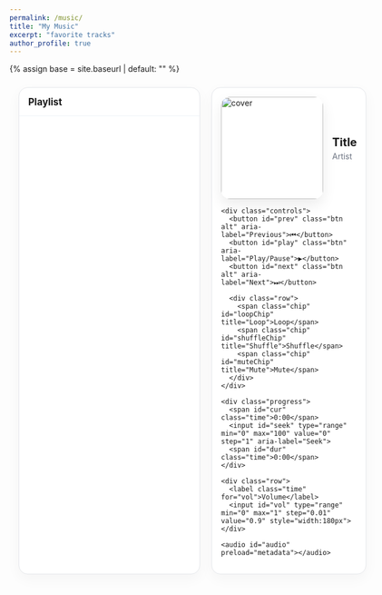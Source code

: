 ```yaml
---
permalink: /music/
title: "My Music"
excerpt: "favorite tracks"
author_profile: true
---
```


{% assign base = site.baseurl | default: "" %}

<style>
  /* Container */
  .music-wrap{
    max-width: 980px; margin: 1.5rem auto; padding: 0 1rem;
    display:grid; grid-template-columns: 320px 1fr; gap: 1.25rem;
  }
  @media (max-width: 900px){ .music-wrap{ grid-template-columns: 1fr; } }

  /* Playlist panel */
  .playlist{
    background: #fff; border:1px solid #e5e7eb; border-radius: 1rem;
    overflow: hidden; display:flex; flex-direction: column;
    box-shadow: 0 8px 24px rgba(0,0,0,.04);
  }
  .playlist h3{ margin:0; padding:.9rem 1rem; border-bottom:1px solid #eef2f7; font-size:1.05rem }
  .playlist ul{ list-style:none; margin:0; padding:0; max-height: 520px; overflow:auto }
  .playlist li{
    display:flex; gap:.75rem; align-items:center; padding:.6rem .8rem; cursor:pointer;
    transition: background .15s ease;
  }
  .playlist li:hover{ background:#f9fafb }
  .playlist li.active{ background:#eef6ff }
  .mini-cover{ width:44px; height:44px; border-radius:.5rem; object-fit:cover; flex:0 0 auto }
  .meta{ display:flex; flex-direction:column; line-height:1.2 }
  .title{ font-weight:600; font-size:.95rem }
  .artist{ color:#6b7280; font-size:.85rem }

  /* Player card */
  .player{
    background:#fff; border:1px solid #e5e7eb; border-radius:1rem; padding:1rem;
    box-shadow: 0 8px 24px rgba(0,0,0,.04);
  }
  .hero{ display:flex; gap:1rem; align-items:center; }
  .cover{
    width:180px; height:180px; border-radius:1rem; object-fit:cover; box-shadow:0 10px 24px rgba(0,0,0,.08);
  }
  .now{ display:flex; flex-direction:column; gap:.25rem }
  .now .t{ font-size:1.25rem; font-weight:700 }
  .now .a{ color:#6b7280 }

  .controls{ display:flex; align-items:center; gap:.6rem; margin-top:1rem; flex-wrap:wrap }
  .btn{
    border:none; background:#111827; color:#fff; padding:.55rem .8rem; border-radius:.65rem; cursor:pointer;
  }
  .btn.alt{ background:#374151 }
  .btn.ghost{ background:#f3f4f6; color:#111827 }
  .btn:disabled{ opacity:.6; cursor:not-allowed }

  .progress{ display:flex; align-items:center; gap:.5rem; margin-top:.75rem }
  .time{ font-variant-numeric: tabular-nums; font-size:.85rem; color:#6b7280 }
  input[type="range"]{
    width:100%; accent-color:#111827;
  }

  .row{ display:flex; gap:1rem; align-items:center; margin-top:.5rem; flex-wrap:wrap }
  .chip{ font-size:.85rem; background:#f3f4f6; padding:.3rem .55rem; border-radius:.5rem; cursor:pointer; }
  .chip.active{ background:#111827; color:#fff }

  .hint{ color:#6b7280; font-size:.85rem; margin-top:.5rem }
</style>

<div class="music-wrap">
  <!-- Playlist -->
  <div class="playlist">
    <h3>Playlist</h3>
    <ul id="playlist"></ul>
  </div>

  <!-- Player -->
  <div class="player">
    <div class="hero">
      <img id="cover" class="cover" src="{{ base }}/assets/music/covers/default.jpg" alt="cover">
      <div class="now">
        <div id="nowTitle" class="t">Title</div>
        <div id="nowArtist" class="a">Artist</div>
      </div>
    </div>

    <div class="controls">
      <button id="prev" class="btn alt" aria-label="Previous">⏮</button>
      <button id="play" class="btn" aria-label="Play/Pause">▶️</button>
      <button id="next" class="btn alt" aria-label="Next">⏭</button>

      <div class="row">
        <span class="chip" id="loopChip" title="Loop">Loop</span>
        <span class="chip" id="shuffleChip" title="Shuffle">Shuffle</span>
        <span class="chip" id="muteChip" title="Mute">Mute</span>
      </div>
    </div>

    <div class="progress">
      <span id="cur" class="time">0:00</span>
      <input id="seek" type="range" min="0" max="100" value="0" step="1" aria-label="Seek">
      <span id="dur" class="time">0:00</span>
    </div>

    <div class="row">
      <label class="time" for="vol">Volume</label>
      <input id="vol" type="range" min="0" max="1" step="0.01" value="0.9" style="width:180px">
    </div>

    <audio id="audio" preload="metadata"></audio>
  </div>
</div>

<script>
  // ======== 配置：在这里列出你的歌单 ========
  // 把音频放到 assets/music/audio/；封面放到 assets/music/covers/
  // 支持 mp3/ogg/flac(浏览器支持取决于编码)
  const base = "{{ base }}";
  const tracks = [
    {
      title: "Starry Night",
      artist: "Lofi Artist",
      src: base + "/assets/music/audio/starry-night.mp3",
      cover: base + "/assets/music/covers/starry-night.jpg"
    },
    {
      title: "Autumn Walk",
      artist: "Chillhop",
      src: base + "/assets/music/audio/autumn-walk.mp3",
      cover: base + "/assets/music/covers/autumn-walk.jpg"
    },
    {
      title: "Ocean Breeze",
      artist: "Ambient",
      src: base + "/assets/music/audio/ocean-breeze.mp3",
      cover: base + "/assets/music/covers/ocean-breeze.jpg"
    }
  ];
  // ======== 以上替换为你的实际文件名即可 ========

  // 元素
  const listEl = document.getElementById('playlist');
  const audio = document.getElementById('audio');
  const cover = document.getElementById('cover');
  const nowTitle = document.getElementById('nowTitle');
  const nowArtist = document.getElementById('nowArtist');
  const playBtn = document.getElementById('play');
  const prevBtn = document.getElementById('prev');
  const nextBtn = document.getElementById('next');
  const seek = document.getElementById('seek');
  const curT = document.getElementById('cur');
  const durT = document.getElementById('dur');
  const vol = document.getElementById('vol');
  const loopChip = document.getElementById('loopChip');
  const shuffleChip = document.getElementById('shuffleChip');
  const muteChip = document.getElementById('muteChip');

  let index = 0;
  let isLoop = false;
  let isShuffle = false;

  // 渲染歌单
  function renderList(){
    listEl.innerHTML = "";
    tracks.forEach((t, i)=>{
      const li = document.createElement('li');
      li.dataset.index = i;
      li.innerHTML = `
        <img class="mini-cover" src="${t.cover}" alt="">
        <div class="meta">
          <span class="title">${t.title}</span>
          <span class="artist">${t.artist}</span>
        </div>`;
      li.addEventListener('click', ()=> loadAndPlay(i));
      listEl.appendChild(li);
    });
    activate(index);
  }

  function activate(i){
    [...listEl.children].forEach(li=> li.classList.remove('active'));
    const active = listEl.children[i];
    if (active) active.classList.add('active');
  }

  // 加载并播放
  function load(i){
    const t = tracks[i];
    if (!t) return;
    index = i;
    audio.src = t.src;
    cover.src = t.cover;
    nowTitle.textContent = t.title;
    nowArtist.textContent = t.artist;
    activate(index);
  }
  function loadAndPlay(i){
    load(i);
    audio.play().catch(()=>{ /* 自动播放可能被浏览器阻止 */ });
    syncPlayButton();
  }

  // 控件
  function syncPlayButton(){
    playBtn.textContent = audio.paused ? "▶️" : "⏸";
  }
  playBtn.addEventListener('click', ()=>{
    if (audio.paused) audio.play(); else audio.pause();
    syncPlayButton();
  });
  prevBtn.addEventListener('click', ()=> {
    if (isShuffle) return nextRandom();
    const i = (index - 1 + tracks.length) % tracks.length;
    loadAndPlay(i);
  });
  nextBtn.addEventListener('click', ()=> {
    if (isShuffle) return nextRandom();
    const i = (index + 1) % tracks.length;
    loadAndPlay(i);
  });

  // 进度 & 时长
  function fmt(sec){
    if (!isFinite(sec)) return "0:00";
    const m = Math.floor(sec/60); const s = Math.floor(sec%60);
    return m + ":" + (s<10 ? "0"+s : s);
  }
  audio.addEventListener('loadedmetadata', ()=>{
    durT.textContent = fmt(audio.duration);
  });
  audio.addEventListener('timeupdate', ()=>{
    curT.textContent = fmt(audio.currentTime);
    if (audio.duration) seek.value = Math.floor(audio.currentTime / audio.duration * 100);
  });
  seek.addEventListener('input', ()=>{
    if (audio.duration) audio.currentTime = seek.value/100 * audio.duration;
  });

  // 音量 & 静音
  vol.addEventListener('input', ()=> { audio.volume = parseFloat(vol.value); });
  muteChip.addEventListener('click', ()=>{
    audio.muted = !audio.muted;
    muteChip.classList.toggle('active', audio.muted);
    muteChip.textContent = audio.muted ? "Muted" : "Mute";
  });

  // 循环 & 随机
  loopChip.addEventListener('click',()=>{
    isLoop = !isLoop;
    loopChip.classList.toggle('active', isLoop);
  });
  shuffleChip.addEventListener('click',()=>{
    isShuffle = !isShuffle;
    shuffleChip.classList.toggle('active', isShuffle);
  });

  function nextRandom(){
    if (tracks.length <= 1) return;
    let j = index;
    while (j === index) j = Math.floor(Math.random()*tracks.length);
    loadAndPlay(j);
  }

  // 自动下一首
  audio.addEventListener('ended', ()=>{
    if (isLoop) { loadAndPlay(index); return; }
    if (isShuffle) { nextRandom(); return; }
    const i = (index + 1) % tracks.length;
    loadAndPlay(i);
  });

  // 初始化
  renderList();
  load(0);
</script>
